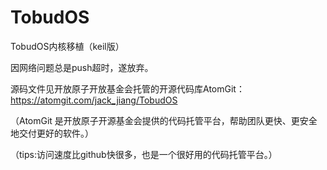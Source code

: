 # TobudOS
TobudOS内核移植（keil版）

因网络问题总是push超时，遂放弃。

源码文件见开放原子开放基金会托管的开源代码库AtomGit：https://atomgit.com/jack_jiang/TobudOS

（AtomGit 是开放原子开源基金会提供的代码托管平台，帮助团队更快、更安全地交付更好的软件。）

（tips:访问速度比github快很多，也是一个很好用的代码托管平台。）
